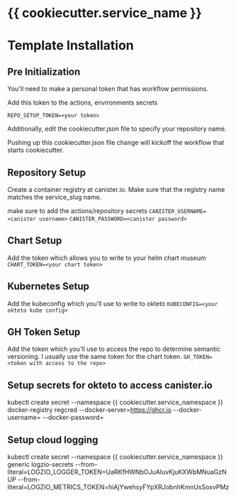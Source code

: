 # {{ cookiecutter.service_name }}

# Template Installation
## Pre Initialization
You'll need to make a personal token that has workflow permissions.

Add this token to the actions, environments secrets

`REPO_SETUP_TOKEN=<your token>`

Additionally, edit the cookiecutter.json file to specify your repository
name.  

Pushing up this cookiecutter.json file change will kickoff the workflow
that starts cookiecutter.

## Repository Setup
Create a container registry at canister.io.  Make sure that the 
registry name matches the service_slug name.

make sure to add the actions/repository secrets
`CANISTER_USERNAME=<canister username>`
`CANISTER_PASSWORD=<canister password>`

## Chart Setup
Add the token which allows you to write to your helm chart museum
`CHART_TOKEN=<your chart token>`

## Kubernetes Setup
Add the kubeconfig which you'll use to write to okteto
`KUBECONFIG=<your okteto kube config>`

## GH Token Setup
Add the token which you'll use to access the repo to determine semantic versioning.  I usually
use the same token for the chart token.
`GH_TOKEN=<token with access to the repo>`

## Setup secrets for okteto to access canister.io
kubectl create secret --namespace {{ cookiecutter.service_namespace }} docker-registry regcred --docker-server=https://ghcr.io --docker-username=<canister username> --docker-password=<canister password>

## Setup cloud logging
kubectl create secret --namespace {{ cookiecutter.service_namespace }} generic logzio-secrets --from-literal=LOGZIO_LOGGER_TOKEN=UaRKfHWNbOJuAIuvKjuKXWbMNuaGzNUP --from-literal=LOGZIO_METRICS_TOKEN=hiAjYwehsyFYpXRJobnhKmnUsSoxvPMz
